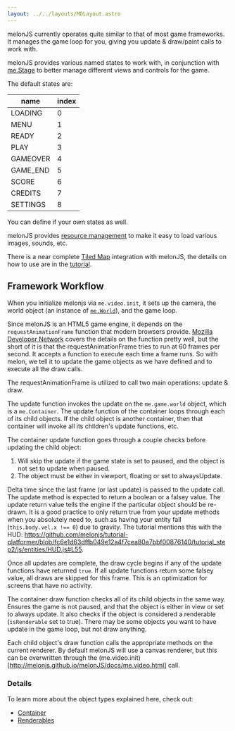 ```yaml
---
layout: ../../layouts/MDLayout.astro
---
```


melonJS currently operates quite similar to that of most game frameworks. It manages the game loop for you, giving you update & draw/paint calls to work with.

melonJS provides various named states to work with, in conjunction with [me.Stage](http://melonjs.github.io/melonJS/docs/me.Stage.html) to better manage different views and controls for the game.

The default states are:

| name     | index |
| -------- | ----- |
| LOADING  | 0     |
| MENU     | 1     |
| READY    | 2     |
| PLAY     | 3     |
| GAMEOVER | 4     |
| GAME_END | 5     |
| SCORE    | 6     |
| CREDITS  | 7     |
| SETTINGS | 8     |

You can define if your own states as well.

melonJS provides [resource management](Resources) to make it easy to load various images, sounds, etc.

There is a near complete [Tiled Map](https://www.mapeditor.org) integration with melonJS, the details on how to use are in the [tutorial](https://github.com/melonjs/melonJS/wiki#tutorial).

## Framework Workflow

When you initialize melonjs via `me.video.init`, it sets up the camera, the world object (an instance of [`me.World`](http://melonjs.github.io/melonJS/docs/me.World.html)), and the game loop.

Since melonJS is an HTML5 game engine, it depends on the `requestAnimationFrame` function that modern browsers provide. [Mozilla Developer Network](https://developer.mozilla.org/en-US/docs/Web/API/window.requestAnimationFrame?redirectlocale=en-US&redirectslug=DOM%2Fwindow.requestAnimationFrame) covers the details on the function pretty well, but the short of it is that the requestAnimationFrame tries to run at 60 frames per second. It accepts a function to execute each time a frame runs. So with melon, we tell it to update the game objects as we have defined and to execute all the draw calls.

The requestAnimationFrame is utilized to call two main operations: update & draw.

The update function invokes the update on the `me.game.world` object, which is a `me.Container`. The update function of the container loops through each of its child objects. If the child object is another container, then that container will invoke all its children's update functions, etc.

The container update function goes through a couple checks before updating the child object:

1. Will skip the update if the game state is set to paused, and the object is not set to update when paused.
2. The object must be either in viewport, floating or set to alwaysUpdate.

Delta time since the last frame (or last update) is passed to the update call. The update method is expected to return a boolean or a falsey value. The update return value tells the engine if the particular object should be re-drawn. It is a good practice to only return true from your update methods when you absolutely need to, such as having your entity fall (`this.body.vel.x !== 0`) due to gravity. The tutorial mentions this with the HUD: https://github.com/melonjs/tutorial-platformer/blob/fc6e1d63dffb049e12a4f7cea80a7bbf00876140/tutorial_step2/js/entities/HUD.js#L55.

Once all updates are complete, the draw cycle begins if any of the update functions have returned `true`. If all update functions return some falsey value, all draws are skipped for this frame. This is an optimization for screens that have no activity.

The container draw function checks all of its child objects in the same way. Ensures the game is not paused, and that the object is either in view or set to always update. It also checks if the object is considered a renderable (`isRenderable` set to true). There may be some objects you want to have update in the game loop, but not draw anything.

Each child object's draw function calls the appropriate methods on the current renderer. By default melonJS will use a canvas renderer, but this can be overwritten through the (me.video.init)[http://melonjs.github.io/melonJS/docs/me.video.html] call.

### Details

To learn more about the object types explained here, check out:

-   [Container](Container)
-   [Renderables](Renderables)
